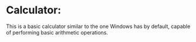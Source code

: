 # Calculator:
This is a basic calculator similar to the one Windows has by default, capable of performing basic arithmetic operations.
